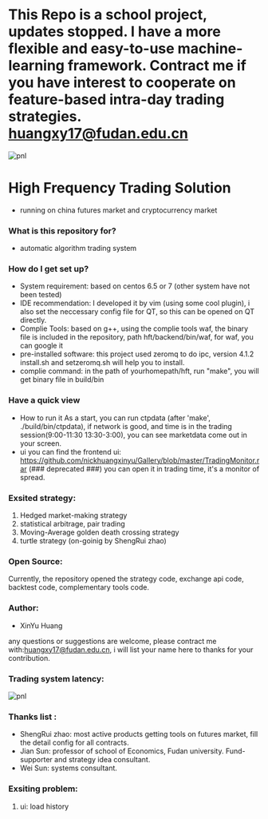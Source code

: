 # This Repo is a school project, updates stopped. I have a more flexible and easy-to-use machine-learning framework. Contract me if you have interest to cooperate on feature-based intra-day trading strategies. huangxy17@fudan.edu.cn

![pnl](https://github.com/nickhuangxinyu/hft/blob/master/pnl.png "pnl running on china futures market")
# High Frequency Trading Solution #
* running on china futures market and cryptocurrency market


### What is this repository for? ###
* automatic algorithm trading system

### How do I get set up? ###
* System requirement:
  based on centos 6.5 or 7 (other system have not been tested)
* IDE recommendation:
  I developed it by vim (using some cool plugin), i also set the neccessary config file for QT, so this can be opened on QT directly.
* Complie Tools:
  based on g++, using the complie tools waf, the binary file is included in the repository, path hft/backend/bin/waf, for waf, you can google it
* pre-installed software:
  this project used zeromq to do ipc, version 4.1.2
  install.sh and setzeromq.sh will help you to install.
* complie command:
  in the path of yourhomepath/hft, run "make", you will get binary file in build/bin
  
### Have a quick view ###
* How to run it
  As a start, you can run ctpdata (after 'make', ./build/bin/ctpdata), if network is good, and time is in the trading session(9:00-11:30 13:30-3:00), you can see marketdata come out in your screen.
* ui
you can find the frontend ui: https://github.com/nickhuangxinyu/Gallery/blob/master/TradingMonitor.rar (### deprecated ###)
you can open it in trading time, it's a monitor of spread.


### Exsited strategy:
1. Hedged market-making strategy
2. statistical arbitrage, pair trading
3. Moving-Average golden death crossing strategy
4. turtle strategy (on-goinig by ShengRui zhao)


### Open Source:
Currently, the repository opened the strategy code, exchange api code, backtest code, complementary tools code.

### Author:
* XinYu Huang

any questions or suggestions are welcome, please contract me with:huangxy17@fudan.edu.cn, i will list your name here to thanks for your contribution.

### Trading system latency:
![pnl](https://github.com/nickhuangxinyu/hft/blob/master/latency.png "latency")

### Thanks list :
* ShengRui zhao: most active products getting tools on futures market, fill the detail config for all contracts.
* Jian Sun: professor of school of Economics, Fudan university. Fund-supporter and strategy idea consultant.
* Wei Sun: systems consultant.

### Exsiting problem:
1. ui: load history
